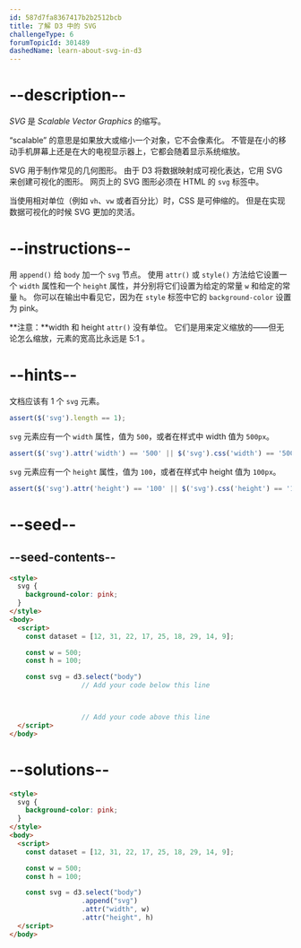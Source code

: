 ```yaml
---
id: 587d7fa8367417b2b2512bcb
title: 了解 D3 中的 SVG
challengeType: 6
forumTopicId: 301489
dashedName: learn-about-svg-in-d3
---
```


# --description--

<dfn>SVG</dfn> 是 <dfn>Scalable Vector Graphics</dfn> 的缩写。

“scalable” 的意思是如果放大或缩小一个对象，它不会像素化。 不管是在小的移动手机屏幕上还是在大的电视显示器上，它都会随着显示系统缩放。

SVG 用于制作常见的几何图形。 由于 D3 将数据映射成可视化表达，它用 SVG 来创建可视化的图形。 网页上的 SVG 图形必须在 HTML 的 `svg` 标签中。

当使用相对单位（例如 `vh`、`vw` 或者百分比）时，CSS 是可伸缩的。 但是在实现数据可视化的时候 SVG 更加的灵活。

# --instructions--

用 `append()` 给 `body` 加一个 `svg` 节点。 使用 `attr()` 或 `style()` 方法给它设置一个 `width` 属性和一个 `height` 属性，并分别将它们设置为给定的常量 `w` 和给定的常量 `h`。 你可以在输出中看见它，因为在 `style` 标签中它的 `background-color` 设置为 pink。

**注意：**width 和 height `attr()` 没有单位。 它们是用来定义缩放的——但无论怎么缩放，元素的宽高比永远是 5:1 。

# --hints--

文档应该有 1 个 `svg` 元素。

```js
assert($('svg').length == 1);
```

`svg` 元素应有一个 `width` 属性，值为 `500`，或者在样式中 width 值为 `500px`。

```js
assert($('svg').attr('width') == '500' || $('svg').css('width') == '500px');
```

`svg` 元素应有一个 `height` 属性，值为 `100`，或者在样式中 height 值为 `100px`。

```js
assert($('svg').attr('height') == '100' || $('svg').css('height') == '100px');
```

# --seed--

## --seed-contents--

```html
<style>
  svg {
    background-color: pink;
  }
</style>
<body>
  <script>
    const dataset = [12, 31, 22, 17, 25, 18, 29, 14, 9];

    const w = 500;
    const h = 100;

    const svg = d3.select("body")
                  // Add your code below this line



                  // Add your code above this line
  </script>
</body>
```

# --solutions--

```html
<style>
  svg {
    background-color: pink;
  }
</style>
<body>
  <script>
    const dataset = [12, 31, 22, 17, 25, 18, 29, 14, 9];

    const w = 500;
    const h = 100;

    const svg = d3.select("body")
                  .append("svg")
                  .attr("width", w)
                  .attr("height", h)
  </script>
</body>
```
